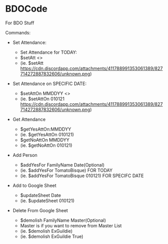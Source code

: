 # BDOCode
For BDO Stuff

Commands:

* Set Attendance:
  * Set Attendance for TODAY:
  * $setAtt <<URL>>
  * (ie. $setAtt https://cdn.discordapp.com/attachments/411788991353061389/827714272887832606/unknown.png)
    
* Set Attendance on SPECIFIC DATE:
  * $setAttOn MMDDYY <<URL>>
  * (ie. $setAttOn 010121 https://cdn.discordapp.com/attachments/411788991353061389/827714272887832606/unknown.png)

* Get Attendance
  * $getYesAttOn:MMDDYY
  * (ie. $getYesAttOn 010121)
  * $getNoAttOn MMDDYY 
  * (ie. $getNoAttOn 010121)

* Add Person
  * $addYesFor FamilyName Date(Optional)
  * (ie. $addYesFor TomatoBisque) FOR TODAY
  * (ie. $addYesFor TomatoBisque 010121) FOR SPECIFC DATE 

* Add to Google Sheet
  * $updateSheet Date
  * (ie. $updateSheet 010121)

* Delete From Google Sheet
  * $demolish FamilyName Master(Optional)
  * Master is if you want to remove from Master List
  * (ie. $demolish ExGuildie)
  * (ie. $demolish ExGuildie True)